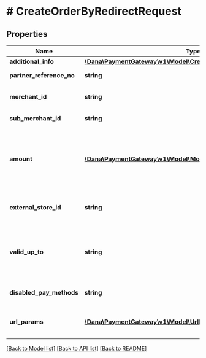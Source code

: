 # # CreateOrderByRedirectRequest

## Properties

Name | Type | Description | Notes
------------ | ------------- | ------------- | -------------
**additional_info** | [**\Dana\PaymentGateway\v1\Model\CreateOrderByRedirectAdditionalInfo**](CreateOrderByRedirectAdditionalInfo.md) |  | [optional]
**partner_reference_no** | **string** | Transaction identifier on partner system |
**merchant_id** | **string** | Merchant identifier that is unique per each merchant |
**sub_merchant_id** | **string** | Information of sub merchant identifier | [optional]
**amount** | [**\Dana\PaymentGateway\v1\Model\Money**](Money.md) | Amount. Contains two sub-fields:&lt;br&gt; 1. Value: Transaction amount, including the cents&lt;br&gt; 2. Currency: Currency code based on ISO&lt;br&gt; |
**external_store_id** | **string** | Store identifier to indicate to which store this payment belongs to | [optional]
**valid_up_to** | **string** | The time when the payment will be automatically expired, in format YYYY-MM-DDTHH:mm:ss+07:00. Time must be in GMT+7 (Jakarta time) | [optional]
**disabled_pay_methods** | **string** | Payment method(s) that cannot be used for this | [optional]
**url_params** | [**\Dana\PaymentGateway\v1\Model\UrlParam[]**](UrlParam.md) | Notify URL that DANA must send the payment notification to |

[[Back to Model list]](../../README.md#models) [[Back to API list]](../../README.md#endpoints) [[Back to README]](../../README.md)
